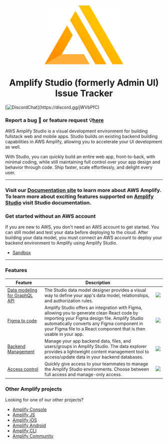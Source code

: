 <p align="center">
  <a href="https://console.amplify.aws">
    <img alt="Amplify" src="https://github.com/aws-amplify/docs/blob/main/public/images/Logos/Amplify%20Logo.svg" />
  </a>
</p>
<h1 align="center">
  Amplify Studio (formerly Admin UI) Issue Tracker
</h1>

[![DiscordChat](https://img.shields.io/discord/308323056592486420?logo=discord")](https://discord.gg/jWVbPfC)
### Report a bug 🐛 or feature request 💡[here](https://github.com/aws-amplify/amplify-adminui/issues/new/choose)

AWS Amplify Studio is a visual development environment for building fullstack web and mobile apps. Studio builds on existing backend building capabilities in AWS Amplify, allowing you to accelerate your UI development as well. 

With Studio, you can quickly build an entire web app, front-to-back, with minimal coding, while still maintaining full control over your app design and behavior through code. Ship faster, scale effortlessly, and delight every user.

---

### Visit our [Documentation site](https://docs.amplify.aws/) to learn more about AWS Amplify. To learn more about exciting features supported on [Amplify Studio](https://docs.amplify.aws/console) visit Studio documentation.

### Get started without an AWS account

If you are new to AWS, you don't need an AWS account to get started. You can still model and test your data before deploying to the cloud. After building your data model, you must connect an AWS account to deploy your backend environment to Amplify using Amplify Studio.

- [Sandbox](https://sandbox.amplifyapp.com)

---

### Features

| Feature                        | Description                                                                                                                                                                                                                                                                                                                                                                                                                                                                                            |                                                                 |
|--------------------------------|--------------------------------------------------------------------------------------------------------------------------------------------------------------------------------------------------------------------------------------------------------------------------------------------------------------------------------------------------------------------------------------------------------------------------------------------------------------------------------------------------------|-----------------------------------------------------------------|
| [Data modeling for GraphQL API](https://docs.amplify.aws/console/data/data-model/) | The Studio data model designer provides a visual way to define your app's data model, relationships, and authorization rules.                                                                                                                                                                                                                                                                                                                                                                          | ![](https://docs.amplify.aws/images/studio/add-model.png)       |
| [Figma to code](https://docs.amplify.aws/console/uibuilder/figmatocode/#upgrading-figma-files)                  | Amplify Studio offers an integration with Figma, allowing you to generate clean React code by importing your Figma design file. Amplify Studio automatically converts any Figma component in your Figma file to a React component that is then usable in your app. | ![](https://docs.amplify.aws/images/console/ui-figmatocode.png) |
| [Backend Management](https://docs.amplify.aws/console/storage/file-browser/)             | Manage your app backend data, files, and users/groups in Amplify Studio. The data explorer provides a lightweight content management tool to access/update data in your backend databases.                                                                                                                                                                                                                                                                                                                         | ![](https://docs.amplify.aws/images/console/studio-manage.png)  |
| [Access control](https://docs.amplify.aws/console/adminui/access-management/)                | Quickly give access to your teammates to manage the Amplify Studio environments. Choose between full access and manage-only access.                                                                                                                                                                                                                                                                                                                                                                    | ![](https://docs.amplify.aws/images/console/access.png)         |

### Other Amplify projects

Looking for one of our other projects?

- [Amplify Console](https://github.com/aws-amplify/amplify-console/issues)
- [Amplify JS](https://github.com/aws-amplify/amplify-js/issues)
- [Amplify iOS](https://github.com/aws-amplify/amplify-ios/issues)
- [Amplify Android](https://github.com/aws-amplify/amplify-android/issues)
- [Amplify CLI](https://github.com/aws-amplify/amplify-cli/issues)
- [Amplify Community](https://amplify.aws/community)

